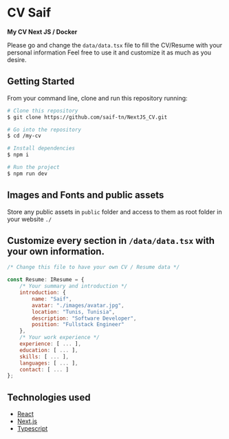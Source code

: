 # CV Saif

**My CV Next JS / Docker** 

Please go and change the `data/data.tsx` file to fill the CV/Resume with your personal information Feel free to use it and customize it as much as you desire.


## Getting Started

From your command line, clone and run this repository running:

```bash
# Clone this repository
$ git clone https://github.com/saif-tn/NextJS_CV.git

# Go into the repository
$ cd /my-cv

# Install dependencies
$ npm i

# Run the project
$ npm run dev
```

## Images and Fonts and public assets

Store any public assets in `public` folder and access to them as root folder in your website `./`


## Customize every section in `/data/data.tsx` with your own information.

```javascript
/* Change this file to have your own CV / Resume data */

const Resume: IResume = {
    /* Your summary and introduction */
    introduction: {
        name: "Saif",
        avatar: "./images/avatar.jpg",
        location: "Tunis, Tunisia",
        description: "Software Developer",
        position: "Fullstack Engineer"
    },
    /* Your work experience */
    experience: [ ... ],
    education: [ ... ],
    skills: [ ... ],
    languages: [ ... ],
    contact: [ ... ]
};
```

## Technologies used

- [React](https://reactjs.org/)
- [Next.js](https://nextjs.org/) 
- [Typescript](https://www.typescriptlang.org/)




